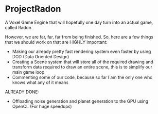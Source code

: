 # ProjectRadon
A Voxel Game Engine that will hopefully one day turn into an actual game, called Radon.

However, we are far, far, far from being finished. So, here are a few things that we should work on that are HIGHLY Important:


- Making our already pretty fast rendering system even faster by using DOD (Data Oriented Design)
- Creating a Scene system that will store all of the required drawing and transform data required to draw an entire scene, this is to simplify our main game loop
- Commenting some of our code, because so far I am the only one who knows what any of it means

ALREADY DONE:
- Offloading noise generation and planet generation to the GPU using OpenCL (For huge speedups) 
